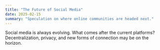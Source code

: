 ```yaml
---
title: "The Future of Social Media"
date: 2025-02-15
summary: "Speculation on where online communities are headed next."
---
```


Social media is always evolving. What comes after the current platforms? Decentralization, privacy, and new forms of connection may be on the horizon.
